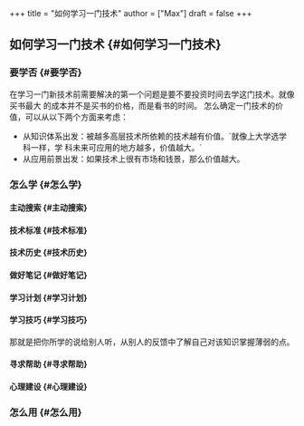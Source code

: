 +++
title = "如何学习一门技术"
author = ["Max"]
draft = false
+++

## 如何学习一门技术 {#如何学习一门技术}


### 要学否 {#要学否}

在学习一门新技术前需要解决的第一个问题是要不要投资时间去学这门技术。就像买书最大
的成本并不是买书的价格，而是看书的时间。
怎么确定一门技术的价值，可以从以下两个方面来考虑：

-   从知识体系出发：被越多高层技术所依赖的技术越有价值。\`就像上大学选学科一样，学
    科未来可应用的地方越多，价值越大。\`
-   从应用前景出发：如果技术上很有市场和钱景，那么价值越大。


### 怎么学 {#怎么学}


#### 主动搜索 {#主动搜索}


#### 技术标准 {#技术标准}


#### 技术历史 {#技术历史}


#### 做好笔记 {#做好笔记}


#### 学习计划 {#学习计划}


#### 学习技巧 {#学习技巧}

那就是把你所学的说给别人听，从别人的反馈中了解自己对该知识掌握薄弱的点。


#### 寻求帮助 {#寻求帮助}


#### 心理建设 {#心理建设}


### 怎么用 {#怎么用}